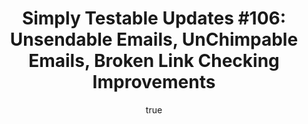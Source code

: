---
layout: default
title: "Simply Testable Updates #106: Unsendable Emails, UnChimpable Emails, Broken Link Checking Improvements "
author:
    name: Jon Cram
    url: https://github.com/webignition
continue_reading: false
newsletter:
    issue_number: 106th
    url: https://us5.campaign-archive2.com/?u=ac75e33d993d2b502e333ddd0&amp;id=5f34e2860b
    highlights:
      - <a href="https://us5.campaign-archive2.com/?u=ac75e33d993d2b502e333ddd0&amp;id=5f34e2860b#handling-unsendable-emails">Handling Unsendable Emails</a>
      - <a href="https://us5.campaign-archive2.com/?u=ac75e33d993d2b502e333ddd0&amp;id=5f34e2860b#handling-unchimpable-emails">Handling Unchimpable Emails</a>
      - <a href="https://us5.campaign-archive2.com/?u=ac75e33d993d2b502e333ddd0&amp;id=5f34e2860b#finalising-podcast-ads">Finalising Podcast Ads</a>
    closing_sentence: Expect the next newsletter in a week from now on 17 September 2014
---